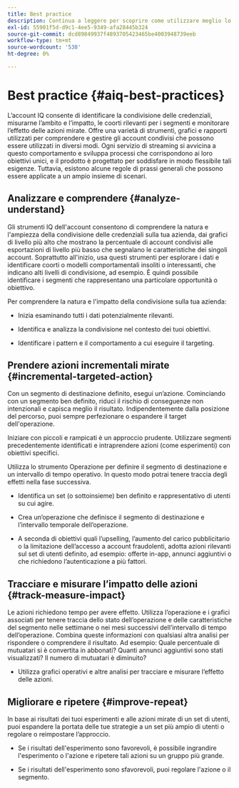 ```yaml
---
title: Best practice
description: Continua a leggere per scoprire come utilizzare meglio lo strumento IQ dell’account.
exl-id: 55901f5d-d9c1-4ee5-9349-afa28445b324
source-git-commit: dcd89849937f4893705423465be4003948739eeb
workflow-type: tm+mt
source-wordcount: '538'
ht-degree: 0%

---
```


# Best practice {#aiq-best-practices}

L’account IQ consente di identificare la condivisione delle credenziali, misurarne l’ambito e l’impatto, le coorti rilevanti per i segmenti e monitorare l’effetto delle azioni mirate. Offre una varietà di strumenti, grafici e rapporti utilizzati per comprendere e gestire gli account condivisi che possono essere utilizzati in diversi modi. Ogni servizio di streaming si avvicina a questo comportamento e sviluppa processi che corrispondono ai loro obiettivi unici, e il prodotto è progettato per soddisfare in modo flessibile tali esigenze.  Tuttavia, esistono alcune regole di prassi generali che possono essere applicate a un ampio insieme di scenari.

## Analizzare e comprendere {#analyze-understand}

Gli strumenti IQ dell&#39;account consentono di comprendere la natura e l&#39;ampiezza della condivisione delle credenziali sulla tua azienda, dai grafici di livello più alto che mostrano la percentuale di account condivisi alle esportazioni di livello più basso che segnalano le caratteristiche dei singoli account. Soprattutto all&#39;inizio, usa questi strumenti per esplorare i dati e identificare coorti o modelli comportamentali insoliti o interessanti, che indicano alti livelli di condivisione, ad esempio. È quindi possibile identificare i segmenti che rappresentano una particolare opportunità o obiettivo.

Per comprendere la natura e l&#39;impatto della condivisione sulla tua azienda:

* Inizia esaminando tutti i dati potenzialmente rilevanti.

* Identifica e analizza la condivisione nel contesto dei tuoi obiettivi.

* Identificare i pattern e il comportamento a cui eseguire il targeting.

## Prendere azioni incrementali mirate {#incremental-targeted-action}

Con un segmento di destinazione definito, esegui un’azione. Cominciando con un segmento ben definito, riduci il rischio di conseguenze non intenzionali e capisca meglio il risultato. Indipendentemente dalla posizione del percorso, puoi sempre perfezionare o espandere il target dell&#39;operazione.

Iniziare con piccoli e rampicati è un approccio prudente. Utilizzare segmenti precedentemente identificati e intraprendere azioni (come esperimenti) con obiettivi specifici.

Utilizza lo strumento Operazione per definire il segmento di destinazione e un intervallo di tempo operativo. In questo modo potrai tenere traccia degli effetti nella fase successiva.

* Identifica un set (o sottoinsieme) ben definito e rappresentativo di utenti su cui agire.

* Crea un’operazione che definisce il segmento di destinazione e l’intervallo temporale dell’operazione.

* A seconda di obiettivi quali l’upselling, l’aumento del carico pubblicitario o la limitazione dell’accesso a account fraudolenti, adotta azioni rilevanti sul set di utenti definito, ad esempio: offerte in-app, annunci aggiuntivi o che richiedono l’autenticazione a più fattori.

<!--If necessary, gauge the affect [by measuring the impact of actions taken](#track-measure-impact).-->

## Tracciare e misurare l’impatto delle azioni {#track-measure-impact}

Le azioni richiedono tempo per avere effetto. Utilizza l’operazione e i grafici associati per tenere traccia dello stato dell’operazione e delle caratteristiche del segmento nelle settimane o nei mesi successivi dell’intervallo di tempo dell’operazione. Combina queste informazioni con qualsiasi altra analisi per rispondere o comprendere il risultato. Ad esempio: Quale percentuale di mutuatari si è convertita in abbonati? Quanti annunci aggiuntivi sono stati visualizzati? Il numero di mutuatari è diminuito?

* Utilizza grafici operativi e altre analisi per tracciare e misurare l’effetto delle azioni.

## Migliorare e ripetere {#improve-repeat}

In base ai risultati dei tuoi esperimenti e alle azioni mirate di un set di utenti, puoi espandere la portata delle tue strategie a un set più ampio di utenti o regolare o reimpostare l’approccio.

* Se i risultati dell&#39;esperimento sono favorevoli, è possibile ingrandire l&#39;esperimento o l&#39;azione e ripetere tali azioni su un gruppo più grande.

* Se i risultati dell&#39;esperimento sono sfavorevoli, puoi regolare l&#39;azione o il segmento.

<!--

Best Practices
Account IQ enables you to maximize your business ROI, and eventually grow your subscribers and revenue by understanding subscriber usage patterns and password sharing. Read on to know how you can make the best use of Account IQ to manage credential sharing.

Analyze and understand
Authorized access of streaming services generates vast sums of data representing user activity. Use Account IQ analytics tools to explore the data and identify interesting cohorts or behavioral patterns that indicate sharing. Then, segments representing a particular opportunity or objective can be identified.

To understand nature and impact of sharing on your business:

Use Account IQ to access all relevant data.

Identify and analyze sharing in the context of your objectives.

Identify patterns and behavior to target.

Take targeted incremental action
To start small and ramp up is a prudent approach. Use previously identified segments, and take actions (as experiments) with specific objectives.

Identify a well-defined, representative subset of users in the segment to act on.

Depending on objectives such as upselling, increasing ad load, or mitigating access to fraudulent accounts, take relevant actions to include customer messaging or offers, extra ads, or requiring multi-factor authentication.

Target users are likely to respond to offers to upgrade and pay for sharing.

Align enterprise stakeholders to update strategy, such as:

Revisit partner agreements to enlist cooperation or concessions.

Simplify access and enhance the user experience for good customers.

Mitigate sharing by limiting access to obvious moochers.

If necessary, gauge the affect by measuring the impact of actions taken.

Track and measure the impact of actions
Once you have acted on some set of users within a segment, it is important to measure the effect of those actions over a subsequent period of weeks or months. For example, you would want to understand:

What percentage of borrowers converted to subscribers?

How many additional ads were viewed?

Did the number of borrowers decrease?

Account IQ's sophisticated machine learning based models help you analyze and measure the impacts of your experiments (or actions).

Improve and repeat
Based on the outcomes of your experiments and targeted actions on small groups of users, you can expand the reach of your strategies to rest of the user segment or reset the strategy and audience to act on.

Based on the usage insights from risk indices, sharing levels, and usage patterns, you can create experiments (or operations) and tailor your actions for strategic goals or desired outcomes.

If the results of the experiment are favorable, then you can scale up the experiment, and repeat those actions on a larger group.

If the results of the experiment are unfavorable, then you can adjust your action or the experiment group.

Therefore, understanding, acting, and tracking are the keys to optimally mitigate and manage credential sharing in your subscribers.
-->
